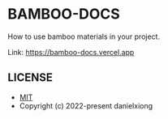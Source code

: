 # BAMBOO-DOCS

How to use bamboo materials in your project.

Link: https://bamboo-docs.vercel.app


## LICENSE

- [MIT](https://github.com/Ewall1106/bamboo-docs/blob/main/LICENSE)
- Copyright (c) 2022-present danielxiong
